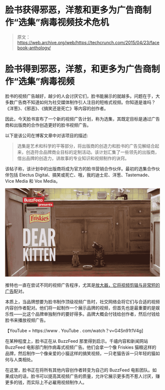 # 脸书获得邪恶，洋葱和更多为广告商制作“选集”病毒视频技术危机

> 原文：<https://web.archive.org/web/https://techcrunch.com/2015/04/23/facebook-anthology/>

# 脸书得到邪恶，洋葱，和更多为广告商制作“选集”病毒视频

脸书的视频广告越好，越少的人会讨厌它们，脸书能展示的就越多。问题在于，大多数广告商不知道如何为社交媒体制作引人注目的短格式视频。你知道是谁吗？《洋葱》、《邪恶》、《搞笑还是死亡》等内容的创作者。

因此，今天脸书宣布了一个新的视频广告计划，称为选集，其既定目标是通过广告商和出版商的合作创造更好的脸书视频广告。

以下是该公司在博客文章中对该项目的描述:

> 选集是艺术和科学的平等部分，将出版商的创造力和脸书的广告见解结合起来，创造符合品牌商业目标的定制活动。该计划汇集了一些领先的出版商，借出品牌的创造力，讲故事的专业知识和视频制作的诀窍。

该帖子称，该计划中的出版商将成为官方的脸书营销合作伙伴。最初的选集合作伙伴包括 Electus Digital、搞笑或死亡、哦，我的迪士尼、洋葱、Tastemade、Vice Media 和 Vox Media。

![dear-kitten](img/a35cb9c38c6ecd8f2440669268b828aa.png)

推特也一直在尝试不同的视频广告程序，尤其是[放大器，它将视频剪辑与非常短的广告](https://web.archive.org/web/20230129065024/https://techcrunch.com/2013/09/23/twitter-amplify-partnership-cbs/)配对。

本质上，当品牌想要为脸书制作顶级视频广告时，社交网络会将它们与合适的视频内容创作者配对。他们将一起制作一个展示品牌的视频，但首先也是最重要的是娱乐性——比这个品牌单独制作的要好得多。品牌大概会付钱给创作者，然后付钱给脸书来播放视频广告。

【YouTube = https://www . YouTube . com/watch？v=G4Sn91t1V4g]

在某种程度上，脸书正在从 BuzzFeed 那里得到启示。千禧内容和新闻网站 BuzzFeed 电影部门制作病毒式视频广告。他们会拿一个像 Friskies 猫粮这样的品牌，然后制作一个像亲爱的小猫这样的搞笑视频，一只老猫告诉一只年轻的猫如何与人类相处。

在这里，脸书正在将所有其他内容创作者转变为自己的 BuzzFeed 电影团队。如果成功的话，脸书可以提高其视频广告的质量，允许它展示更多而不惹人讨厌，赚更多的钱，而实际上不必雇用视频制作人。